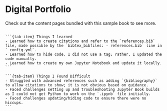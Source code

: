 # Digital Portfolio

Check out the content pages bundled with this sample book to see more.

```{tableofcontents}
```

````{tab-set}
```{tab-item} Things I learned
- Learned how to create citations and refer to the `references.bib` file, made possible by the `bibtex_bibfiles: - references.bib` line in `_config.yml`.
- Learned how to hide code. I did not use a tag; rather, I updated the code manually.
- Learned how to create my own Jupyter Notebook and update it locally.
```

```{tab-item} Things I Found Difficult
- Struggled with advanced references such as adding `{bibliography}` to allow citations to show; it is not obvious based on guidance.
- Faced challenges setting up and troubleshooting Jupyter Book builds as I could not get Python to work on the `.ipynb` file initially.
- Faced challenges updating/hiding code to ensure there were no hiccups.
```
````
